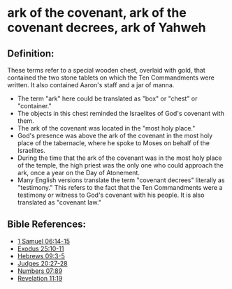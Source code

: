 # ark of the covenant, ark of the covenant decrees, ark of Yahweh #

## Definition: ##

These terms refer to a special wooden chest, overlaid with gold, that contained the two stone tablets on which the Ten Commandments were written. It also contained Aaron's staff and a jar of manna.

* The term "ark" here could be translated as "box" or "chest" or "container."
* The objects in this chest reminded the Israelites of God's covenant with them.
* The ark of the covenant was located in the "most holy place."
* God's presence was above the ark of the covenant in the most holy place of the tabernacle, where he spoke to Moses on behalf of the Israelites.
* During the time that the ark of the covenant was in the most holy place of the temple, the high priest was the only one who could approach the ark, once a year on the Day of Atonement.
* Many English versions translate the term "covenant decrees" literally as "testimony." This refers to the fact that the Ten Commandments were a testimony or witness to God's covenant with his people. It is also translated as "covenant law."



## Bible References: ##

* [1 Samuel 06:14-15](en/tn/1sa/help/06/14)
* [Exodus 25:10-11](en/tn/exo/help/25/10)
* [Hebrews 09:3-5](en/tn/heb/help/09/03)
* [Judges 20:27-28](en/tn/jdg/help/20/27)
* [Numbers 07:89](en/tn/num/help/07/89)
* [Revelation 11:19](en/tn/rev/help/11/19)